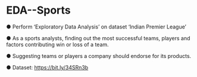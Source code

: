 # EDA--Sports
● Perform ‘Exploratory Data Analysis’ on dataset ‘Indian Premier League’

● As a sports analysts, finding out the most successful teams, players and factors contributing win or loss of a team.

● Suggesting teams or players a company should endorse for its products.

● Dataset: https://bit.ly/34SRn3b
